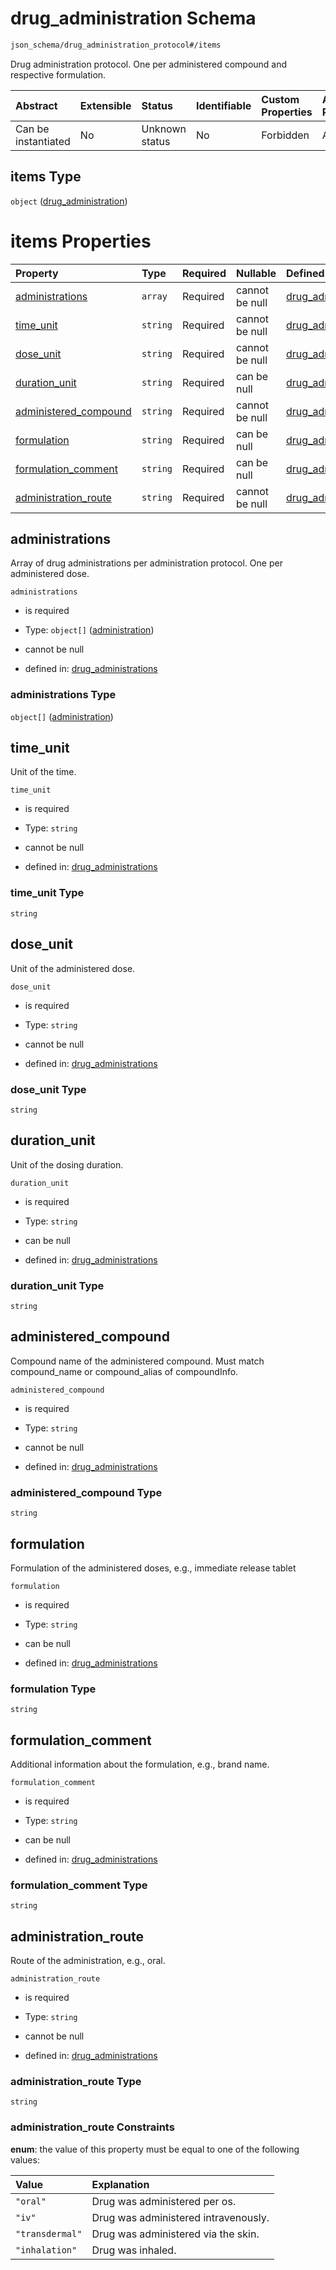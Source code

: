 # drug\_administration Schema

```txt
json_schema/drug_administration_protocol#/items
```

Drug administration protocol. One per administered compound and respective formulation.

| Abstract            | Extensible | Status         | Identifiable | Custom Properties | Additional Properties | Access Restrictions | Defined In                                                                                               |
| :------------------ | :--------- | :------------- | :----------- | :---------------- | :-------------------- | :------------------ | :------------------------------------------------------------------------------------------------------- |
| Can be instantiated | No         | Unknown status | No           | Forbidden         | Allowed               | none                | [drug\_administrations.schema.json\*](../../out/drug_administrations.schema.json "open original schema") |

## items Type

`object` ([drug\_administration](drug_administrations-drug_administration.md))

# items Properties

| Property                                         | Type     | Required | Nullable       | Defined by                                                                                                                                                                               |
| :----------------------------------------------- | :------- | :------- | :------------- | :--------------------------------------------------------------------------------------------------------------------------------------------------------------------------------------- |
| [administrations](#administrations)              | `array`  | Required | cannot be null | [drug\_administrations](drug_administrations-drug_administration-properties-administrations.md "json_schema/drug_administration_protocol#/items/properties/administrations")             |
| [time\_unit](#time_unit)                         | `string` | Required | cannot be null | [drug\_administrations](drug_administrations-drug_administration-properties-time_unit.md "json_schema/drug_administration_protocol#/items/properties/time_unit")                         |
| [dose\_unit](#dose_unit)                         | `string` | Required | cannot be null | [drug\_administrations](drug_administrations-drug_administration-properties-dose_unit.md "json_schema/drug_administration_protocol#/items/properties/dose_unit")                         |
| [duration\_unit](#duration_unit)                 | `string` | Required | can be null    | [drug\_administrations](drug_administrations-drug_administration-properties-duration_unit.md "json_schema/drug_administration_protocol#/items/properties/duration_unit")                 |
| [administered\_compound](#administered_compound) | `string` | Required | cannot be null | [drug\_administrations](drug_administrations-drug_administration-properties-administered_compound.md "json_schema/drug_administration_protocol#/items/properties/administered_compound") |
| [formulation](#formulation)                      | `string` | Required | can be null    | [drug\_administrations](drug_administrations-drug_administration-properties-formulation.md "json_schema/drug_administration_protocol#/items/properties/formulation")                     |
| [formulation\_comment](#formulation_comment)     | `string` | Required | can be null    | [drug\_administrations](drug_administrations-drug_administration-properties-formulation_comment.md "json_schema/drug_administration_protocol#/items/properties/formulation_comment")     |
| [administration\_route](#administration_route)   | `string` | Required | cannot be null | [drug\_administrations](drug_administrations-drug_administration-properties-administration_route.md "json_schema/drug_administration_protocol#/items/properties/administration_route")   |

## administrations

Array of drug administrations per administration protocol. One per administered dose.

`administrations`

*   is required

*   Type: `object[]` ([administration](drug_administrations-drug_administration-properties-administrations-administration.md))

*   cannot be null

*   defined in: [drug\_administrations](drug_administrations-drug_administration-properties-administrations.md "json_schema/drug_administration_protocol#/items/properties/administrations")

### administrations Type

`object[]` ([administration](drug_administrations-drug_administration-properties-administrations-administration.md))

## time\_unit

Unit of the time.

`time_unit`

*   is required

*   Type: `string`

*   cannot be null

*   defined in: [drug\_administrations](drug_administrations-drug_administration-properties-time_unit.md "json_schema/drug_administration_protocol#/items/properties/time_unit")

### time\_unit Type

`string`

## dose\_unit

Unit of the administered dose.

`dose_unit`

*   is required

*   Type: `string`

*   cannot be null

*   defined in: [drug\_administrations](drug_administrations-drug_administration-properties-dose_unit.md "json_schema/drug_administration_protocol#/items/properties/dose_unit")

### dose\_unit Type

`string`

## duration\_unit

Unit of the dosing duration.

`duration_unit`

*   is required

*   Type: `string`

*   can be null

*   defined in: [drug\_administrations](drug_administrations-drug_administration-properties-duration_unit.md "json_schema/drug_administration_protocol#/items/properties/duration_unit")

### duration\_unit Type

`string`

## administered\_compound

Compound name of the administered compound. Must match compound\_name or compound\_alias of compoundInfo.

`administered_compound`

*   is required

*   Type: `string`

*   cannot be null

*   defined in: [drug\_administrations](drug_administrations-drug_administration-properties-administered_compound.md "json_schema/drug_administration_protocol#/items/properties/administered_compound")

### administered\_compound Type

`string`

## formulation

Formulation of the administered doses, e.g., immediate release tablet

`formulation`

*   is required

*   Type: `string`

*   can be null

*   defined in: [drug\_administrations](drug_administrations-drug_administration-properties-formulation.md "json_schema/drug_administration_protocol#/items/properties/formulation")

### formulation Type

`string`

## formulation\_comment

Additional information about the formulation, e.g., brand name.

`formulation_comment`

*   is required

*   Type: `string`

*   can be null

*   defined in: [drug\_administrations](drug_administrations-drug_administration-properties-formulation_comment.md "json_schema/drug_administration_protocol#/items/properties/formulation_comment")

### formulation\_comment Type

`string`

## administration\_route

Route of the administration, e.g., oral.

`administration_route`

*   is required

*   Type: `string`

*   cannot be null

*   defined in: [drug\_administrations](drug_administrations-drug_administration-properties-administration_route.md "json_schema/drug_administration_protocol#/items/properties/administration_route")

### administration\_route Type

`string`

### administration\_route Constraints

**enum**: the value of this property must be equal to one of the following values:

| Value           | Explanation                          |
| :-------------- | :----------------------------------- |
| `"oral"`        | Drug was administered per os.        |
| `"iv"`          | Drug was administered intravenously. |
| `"transdermal"` | Drug was administered via the skin.  |
| `"inhalation"`  | Drug was inhaled.                    |
